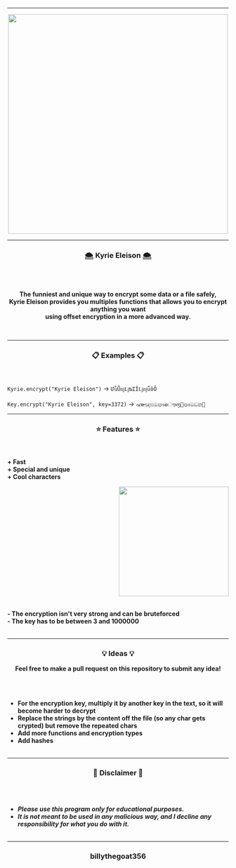 -----

<p align="center">
<img src="https://repository-images.githubusercontent.com/376834203/e6245a6f-e0be-4428-bf04-bfd8357866b7", width="500", height="500">
</p>

-----

### <p align="center">🌨️ Kyrie Eleison 🌨️</p>

<br><br>
<p align="center">
<strong>
The funniest and unique way to encrypt some data or a file safely,
<br>
Kyrie Eleison provides you multiples functions that allows you to encrypt anything you want
<br>
using offset encryption in a more advanced way.
</strong>
</p>
<br>

-----

### <p align="center">📋 Examples 📋</p>

<br><br>
`Kyrie.encrypt("Kyrie Eleison")` -> `ƯǜǕǌǈƄƩǏǈǌǖǒǑ`
<br><br>
`Key.encrypt("Kyrie Eleison", key=3372)` -> `൷ඤඝඔඐൌ൱඗ඐඔඞක඙`
<br>

-----

### <p align="center">⭐ Features ⭐</p>

<br><br>
<strong>+ Fast</strong>
<br>
<strong>+ Special and unique</strong>
<br>
<strong>+ Cool characters</strong>
<br>

<p align="right">
<img src="https://repository-images.githubusercontent.com/376834203/e6245a6f-e0be-4428-bf04-bfd8357866b7" width="250", height="250">
</p>

<br>
<strong>- The encryption isn't very strong and can be bruteforced</strong>
<br>
<strong>- The key has to be between 3 and 1000000</strong>
<br><br>

-----

### <p align="center">💡 Ideas 💡</p>

<p align="center"><strong>Feel free to make a pull request on this repository to submit any idea!</strong</p>

<br><br>
* For the encryption key, multiply it by another key in the text, so it will become harder to decrypt
* Replace the strings by the content off the file (so any char gets crypted) but remove the repeated chars
* Add more functions and encryption types
* Add hashes
<br><br>

-----

### <p align="center">📌 Disclaimer 📌</p>

<br><br>
* ***Please use this program only for educational purposes.***
* ***It is not meant to be used in any malicious way, and I decline any responsibility for what you do with it.***
<br><br>

-----

### <p align="center">billythegoat356</p>
